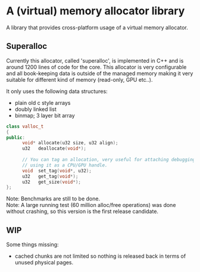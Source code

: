 # A (virtual) memory allocator library

A library that provides cross-platform usage of a virtual memory allocator.

## Superalloc

Currently this allocator, called 'superalloc', is implemented in C++ and is around 1200 lines 
of code for the core.
This allocator is very configurable and all book-keeping data is outside of the managed memory
making it very suitable for different kind of memory (read-only, GPU etc..).

It only uses the following data structures:

* plain old c style arrays
* doubly linked list
* binmap; 3 layer bit array

```c++
class valloc_t
{
public:
      void* allocate(u32 size, u32 align);
      u32   deallocate(void*);
      
      // You can tag an allocation, very useful for attaching debugging info to an allocation or
      // using it as a CPU/GPU handle.
      void  set_tag(void*, u32);
      u32   get_tag(void*);
      u32   get_size(void*);
};
```

Note: Benchmarks are still to be done.  
Note: A large running test (60 million alloc/free operations) was done without crashing, so this 
      version is the first release candidate.

## WIP

Some things missing:

- cached chunks are not limited so nothing is released back in terms of unused physical pages. 

